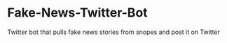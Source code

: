# Fake-News-Twitter-Bot
Twitter bot that pulls fake news stories from snopes and post it on Twitter
